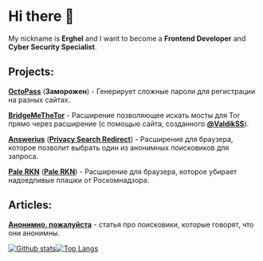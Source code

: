 # Hi there 👋

My nickname is **Erghel** and I want to become a **Frontend Developer** and **Cyber Security Specialist**.

## Projects:
   [**OctoPass**](https://github.com/Erghel/OctoPass) (**Заморожен**) - Генерирует сложные пароли для регистрации на разных сайтах.
   
   [**BridgeMeTheTor**](https://github.com/Erghel/I-love-Tor) - Расширение позволяющее искать мосты для Tor прямо через расширение (с помощью сайта, созданного [**@ValdikSS**](https://github.com/ValdikSS)).
   
   [**Answerius**](https://github.com/Erghel/Answerius) ([**Privacy Search Redirect**](https://addons.mozilla.org/ru/firefox/addon/privacysearch-/)) - Расширение для браузера, которое позволит выбрать один из анонимных поисковиков для запроса.
   
   [**Pale RKN**](https://github.com/Erghel/PaleRKN) ([**Pale RKN**](https://addons.mozilla.org/ru/firefox/addon/pale-rkn/)) - Расширение для браузера, которое убирает надоедливые плашки от Роскомнадзора. 
   
## Articles:
   [**Анонимно, пожалуйста**](https://habr.com/ru/post/661857/) - статья про поисковики, которые говорят, что они анонимны. 

[![Github stats](https://github-readme-stats.vercel.app/api?username=Erghel&hide_border=true&count_private=true&show_icons=true&include_all_commits=true)](https://github.com/anuraghazra/github-readme-stats)[![Top Langs](https://github-readme-stats.vercel.app/api/top-langs/?username=Erghel&layout=compact&hide_border=true&)](https://github.com/anuraghazra/github-readme-stats)
